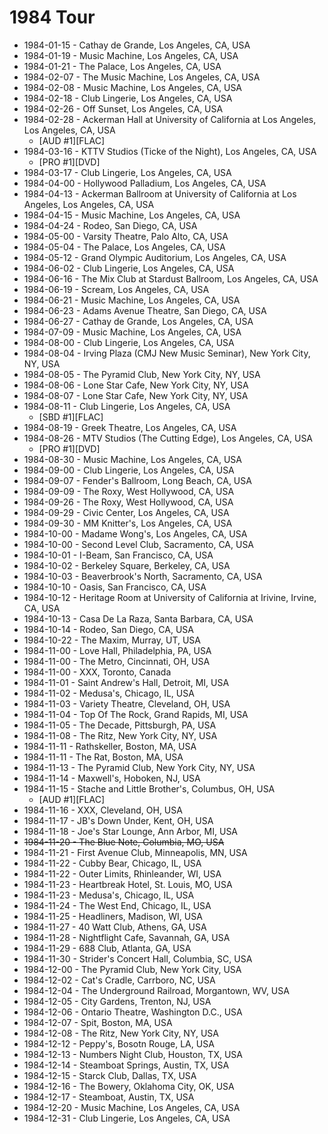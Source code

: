 # 1984 Tour

* 1984-01-15 - Cathay de Grande, Los Angeles, CA, USA
* 1984-01-19 - Music Machine, Los Angeles, CA, USA
* 1984-01-21 - The Palace, Los Angeles, CA, USA
* 1984-02-07 - The Music Machine, Los Angeles, CA, USA
* 1984-02-08 - Music Machine, Los Angeles, CA, USA
* 1984-02-18 - Club Lingerie, Los Angeles, CA, USA
* 1984-02-26 - Off Sunset, Los Angeles, CA, USA
* 1984-02-28 - Ackerman Hall at University of California at Los Angeles, Los Angeles, CA, USA
  * [AUD #1][FLAC]
* 1984-03-16 - KTTV Studios (Ticke of the Night), Los Angeles, CA, USA
  * [PRO #1][DVD] 
* 1984-03-17 - Club Lingerie, Los Angeles, CA, USA
* 1984-04-00 - Hollywood Palladium, Los Angeles, CA, USA
* 1984-04-13 - Ackerman Ballroom at University of California at Los Angeles, Los Angeles, CA, USA
* 1984-04-15 - Music Machine, Los Angeles, CA, USA
* 1984-04-24 - Rodeo, San Diego, CA, USA
* 1984-05-00 - Varsity Theatre, Palo Alto, CA, USA
* 1984-05-04 - The Palace, Los Angeles, CA, USA
* 1984-05-12 - Grand Olympic Auditorium, Los Angeles, CA, USA
* 1984-06-02 - Club Lingerie, Los Angeles, CA, USA
* 1984-06-16 - The Mix Club at Stardust Ballroom, Los Angeles, CA, USA
* 1984-06-19 - Scream, Los Angeles, CA, USA
* 1984-06-21 - Music Machine, Los Angeles, CA, USA
* 1984-06-23 - Adams Avenue Theatre, San Diego, CA, USA
* 1984-06-27 - Cathay de Grande, Los Angeles, CA, USA
* 1984-07-09 - Music Machine, Los Angeles, CA, USA
* 1984-08-00 - Club Lingerie, Los Angeles, CA, USA
* 1984-08-04 - Irving Plaza (CMJ New Music Seminar), New York City, NY, USA
* 1984-08-05 - The Pyramid Club, New York City, NY, USA
* 1984-08-06 - Lone Star Cafe, New York City, NY, USA
* 1984-08-07 - Lone Star Cafe, New York City, NY, USA
* 1984-08-11 - Club Lingerie, Los Angeles, CA, USA
  * [SBD #1][FLAC] 
* 1984-08-19 - Greek Theatre, Los Angeles, CA, USA
* 1984-08-26 - MTV Studios (The Cutting Edge), Los Angeles, CA, USA
  * [PRO #1][DVD] 
* 1984-08-30 - Music Machine, Los Angeles, CA, USA
* 1984-09-00 - Club Lingerie, Los Angeles, CA, USA
* 1984-09-07 - Fender's Ballroom, Long Beach, CA, USA
* 1984-09-09 - The Roxy, West Hollywood, CA, USA
* 1984-09-26 - The Roxy, West Hollywood, CA, USA
* 1984-09-29 - Civic Center, Los Angeles, CA, USA
* 1984-09-30 - MM Knitter's, Los Angeles, CA, USA
* 1984-10-00 - Madame Wong's, Los Angeles, CA, USA
* 1984-10-00 - Second Level Club, Sacramento, CA, USA
* 1984-10-01 - I-Beam, San Francisco, CA, USA
* 1984-10-02 - Berkeley Square, Berkeley, CA, USA
* 1984-10-03 - Beaverbrook's North, Sacramento, CA, USA
* 1984-10-10 - Oasis, San Francisco, CA, USA
* 1984-10-12 - Heritage Room at University of California at Irivine, Irvine, CA, USA
* 1984-10-13 - Casa De La Raza, Santa Barbara, CA, USA
* 1984-10-14 - Rodeo, San Diego, CA, USA
* 1984-10-22 - The Maxim, Murray, UT, USA
* 1984-11-00 - Love Hall, Philadelphia, PA, USA
* 1984-11-00 - The Metro, Cincinnati, OH, USA
* 1984-11-00 - XXX, Toronto, Canada
* 1984-11-01 - Saint Andrew's Hall, Detroit, MI, USA
* 1984-11-02 - Medusa's, Chicago, IL, USA
* 1984-11-03 - Variety Theatre, Cleveland, OH, USA
* 1984-11-04 - Top Of The Rock, Grand Rapids, MI, USA
* 1984-11-05 - The Decade, Pittsburgh, PA, USA
* 1984-11-08 - The Ritz, New York City, NY, USA
* 1984-11-11 - Rathskeller, Boston, MA, USA
* 1984-11-11 - The Rat, Boston, MA, USA
* 1984-11-13 - The Pyramid Club, New York City, NY, USA
* 1984-11-14 - Maxwell's, Hoboken, NJ, USA
* 1984-11-15 - Stache and Little Brother's, Columbus, OH, USA
  * [AUD #1][FLAC]
* 1984-11-16 - XXX, Cleveland, OH, USA
* 1984-11-17 - JB's Down Under, Kent, OH, USA
* 1984-11-18 - Joe's Star Lounge, Ann Arbor, MI, USA
* ~~1984-11-20 - The Blue Note, Columbia, MO, USA~~
* 1984-11-21 - First Avenue Club, Minneapolis, MN, USA
* 1984-11-22 - Cubby Bear, Chicago, IL, USA
* 1984-11-22 - Outer Limits, Rhinleander, WI, USA
* 1984-11-23 - Heartbreak Hotel, St. Louis, MO, USA
* 1984-11-23 - Medusa's, Chicago, IL, USA
* 1984-11-24 - The West End, Chicago, IL, USA
* 1984-11-25 - Headliners, Madison, WI, USA
* 1984-11-27 - 40 Watt Club, Athens, GA, USA
* 1984-11-28 - Nightflight Cafe, Savannah, GA, USA
* 1984-11-29 - 688 Club, Atlanta, GA, USA
* 1984-11-30 - Strider's Concert Hall, Columbia, SC, USA
* 1984-12-00 - The Pyramid Club, New York City, USA
* 1984-12-02 - Cat's Cradle, Carrboro, NC, USA
* 1984-12-04 - The Underground Railroad, Morgantown, WV, USA
* 1984-12-05 - City Gardens, Trenton, NJ, USA
* 1984-12-06 - Ontario Theatre, Washington D.C., USA
* 1984-12-07 - Spit, Boston, MA, USA
* 1984-12-08 - The Ritz, New York City, NY, USA
* 1984-12-12 - Peppy's, Bosotn Rouge, LA, USA
* 1984-12-13 - Numbers Night Club, Houston, TX, USA
* 1984-12-14 - Steamboat Springs, Austin, TX, USA
* 1984-12-15 - Starck Club, Dallas, TX, USA
* 1984-12-16 - The Bowery, Oklahoma City, OK, USA
* 1984-12-17 - Steamboat, Austin, TX, USA
* 1984-12-20 - Music Machine, Los Angeles, CA, USA
* 1984-12-31 - Club Lingerie, Los Angeles, CA, USA
